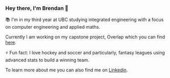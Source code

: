 ### Hey there, I'm Brendan 👋

📚 I'm in my third year at UBC studying integrated engineering with a focus on computer engineering and applied maths.

Currently I am working on my capstone project, Overlap which you can find [here](https://github.com/IGEN330-Overlap/Overlap). 

⚡ Fun fact: I love hockey and soccer and particularly, fantasy leagues using advanced stats to build a winning team.

To learn more about me you can also find me on [Linkedin](https://www.linkedin.com/in/brendan-lai-176460182).

<!--
**Brendanlai/BrendanLai** is a ✨ _special_ ✨ repository because its `README.md` (this file) appears on your GitHub profile.

Here are some ideas to get you started:

- 🔭 I’m currently working on ...
- 🌱 I’m currently learning ...
- 👯 I’m looking to collaborate on ...
- 🤔 I’m looking for help with ...
- 💬 Ask me about ...
- 📫 How to reach me: ...
- 😄 Pronouns: ...
- ⚡ Fun fact: ...
-->
